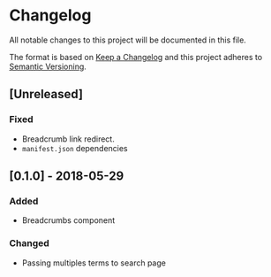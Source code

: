 # Changelog

All notable changes to this project will be documented in this file.

The format is based on [Keep a Changelog](http://keepachangelog.com/en/1.0.0/)
and this project adheres to [Semantic Versioning](http://semver.org/spec/v2.0.0.html).

## [Unreleased]
### Fixed
- Breadcrumb link redirect.
- `manifest.json` dependencies

## [0.1.0] - 2018-05-29
### Added
- Breadcrumbs component

### Changed
- Passing multiples terms to search page
